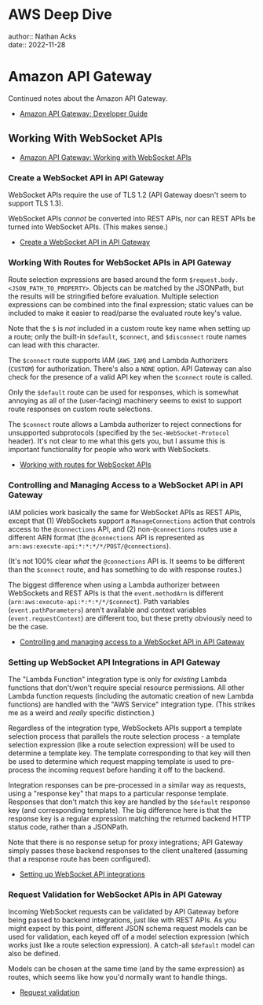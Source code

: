 # AWS Deep Dive

author:: Nathan Acks  
date:: 2022-11-28

# Amazon API Gateway

Continued notes about the Amazon API Gateway.

* [Amazon API Gateway: Developer Guide](https://docs.aws.amazon.com/apigateway/latest/developerguide/welcome.html)

## Working With WebSocket APIs

* [Amazon API Gateway: Working with WebSocket APIs](https://docs.aws.amazon.com/apigateway/latest/developerguide/apigateway-websocket-api.html)

### Create a WebSocket API in API Gateway

WebSocket APIs require the use of TLS 1.2 (API Gateway doesn't seem to support TLS 1.3).

WebSocket APIs *cannot* be converted into REST APIs, nor can REST APIs be turned into WebSocket APIs. (This makes sense.)

* [Create a WebSocket API in API Gateway](https://docs.aws.amazon.com/apigateway/latest/developerguide/apigateway-websocket-api-create-empty-api.html)

### Working With Routes for WebSocket APIs in API Gateway

Route selection expressions are based around the form `$request.body.<JSON_PATH_TO_PROPERTY>`. Objects can be matched by the JSONPath, but the results will be stringified before evaluation. Multiple selection expressions can be combined into the final expression; static values can be included to make it easier to read/parse the evaluated route key's value.

Note that the `$` is *not* included in a custom route key name when setting up a route; only the built-in `$default`, `$connect`, and `$disconnect` route names can lead with this character.

The `$connect` route supports IAM (`AWS_IAM`) and Lambda Authorizers (`CUSTOM`) for authorization. There's also a `NONE` option. API Gateway can also check for the presence of a valid API key when the `$connect` route is called.

Only the `$default` route can be used for responses, which is somewhat annoying as all of the (user-facing) machinery seems to exist to support route responses on custom route selections.

The `$connect` route allows a Lambda authorizer to reject connections for unsupported subprotocols (specified by the `Sec-WebSocket-Protocol` header). It's not clear to me what this gets you, but I assume this is important functionality for people who work with WebSockets.

* [Working with routes for WebSocket APIs](https://docs.aws.amazon.com/apigateway/latest/developerguide/websocket-api-develop-routes.html)

### Controlling and Managing Access to a WebSocket API in API Gateway

IAM policies work basically the same for WebSocket APIs as REST APIs, except that (1) WebSockets support a `ManageConnections` action that controls access to the `@connections` API, and (2) non-`@connections` routes use a different ARN format (the `@connections` API is represented as `arn:aws:execute-api:*:*:*/*/POST/@connections`).

(It's not 100% clear *what* the `@connections` API is. It seems to be different than the `$connect` route, and has something to do with response routes.)

The biggest difference when using a Lambda authorizer between WebSockets and REST APIs is that the `event.methodArn` is different (`arn:aws:execute-api:*:*:*/*/$connect`). Path variables (`event.pathParameters`) aren't available and context variables (`event.requestContext`) are different too, but these pretty obviously need to be the case.

* [Controlling and managing access to a WebSocket API in API Gateway](https://docs.aws.amazon.com/apigateway/latest/developerguide/apigateway-websocket-api-control-access.html)

### Setting up WebSocket API Integrations in API Gateway

The "Lambda Function" integration type is only for *existing* Lambda functions that don't/won't require special resource permissions. All other Lambda function requests (including the automatic creation of new Lambda functions) are handled with the "AWS Service" integration type. (This strikes me as a weird and *really* specific distinction.)

Regardless of the integration type, WebSockets APIs support a template selection process that parallels the route selection process - a template selection expression (like a route selection expression) will be used to determine a template key. The template corresponding to that key will then be used to determine which request mapping template is used to pre-process the incoming request before handing it off to the backend.

Integration responses can be pre-processed in a similar way as requests, using a "response key" that maps to a particular response template. Responses that don't match this key are handled by the `$default` response key (and corresponding template). The big difference here is that the response key is a regular expression matching the returned backend HTTP status code, rather than a JSONPath.

Note that there is no response setup for proxy integrations; API Gateway simply passes these backend responses to the client unaltered (assuming that a response route has been configured).

* [Setting up WebSocket API integrations](https://docs.aws.amazon.com/apigateway/latest/developerguide/apigateway-websocket-api-integrations.html)

### Request Validation for WebSocket APIs in API Gateway

Incoming WebSocket requests can be validated by API Gateway before being passed to backend integrations, just like with REST APIs. As you might expect by this point, different JSON schema request models can be used for validation, each keyed off of a model selection expression (which works just like a route selection expression). A catch-all `$default` model can also be defined.

Models can be chosen at the same time (and by the same expression) as routes, which seems like how you'd normally want to handle things.

* [Request validation](https://docs.aws.amazon.com/apigateway/latest/developerguide/websocket-api-request-validation.html)
